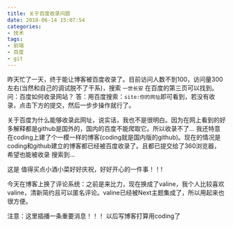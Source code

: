 ```yaml
---
title: 关于百度收录问题
date: 2018-06-14 15:07:54
categories: 
- 技术
tags:
- 前端
- 百度
- git
---
```


昨天忙了一天，终于能让博客被百度收录了。目前访问人数不到100，访问量300左右(当然和自己的调试脱不了干系)，搜索 ``一世长安`` 在百度的第三页可以找到。
问：百度如何收录网站？
答：用百度搜索：``site:你的网址``即可看到，若没有收录，点击下方的提交，然后一步步操作就行了。

关于百度为什么能够收录此网址，说实话，我也不是很明白。因为在网上看到的好多解释都是github是国外的，国内的百度不能爬取它。所以收录不了...
我还特意在coding上建了个一模一样的博客(coding就是国内版的github)。现在的情况是coding和github建立的博客都已经被百度收录了。且都已提交给了360浏览器，希望也能被收录 搜索到...

这是 值得买点小酒小菜好好庆祝，好好开心的一件事！！!

今天在博客上换了评论系统：之前是来比力，现在换成了valine，我个人比较喜欢valine，清新简约且可以匿名评论。valine已经被Next主题集成了，所以用起来也很方便。


注意：这里插播一条重要消息！！！
以后写博客打算用coding了


